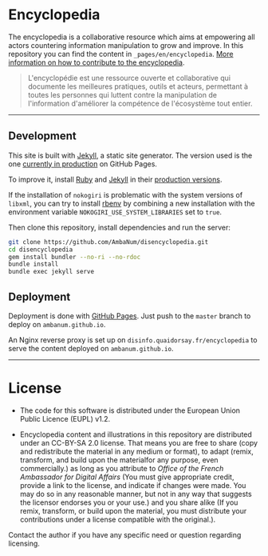 # Encyclopedia

The encyclopedia is a collaborative resource which aims at empowering all actors countering information manipulation to grow and improve. In this repository you can find the content in `_pages/en/encyclopedia`.
[More information on how to contribute to the encyclopedia](CONTRIBUTING.md).

> L'encyclopédie est une ressource ouverte et collaborative qui documente les meilleures pratiques, outils et acteurs, permettant à toutes les personnes qui luttent contre la manipulation de l'information d'améliorer la compétence de l'écosystème tout entier.

- - -

## Development

This site is built with [Jekyll](https://jekyllrb.com/), a static site generator. The version used is the one [currently in production](https://pages.github.com/versions/) on GitHub Pages.

To improve it, install [Ruby](https://www.ruby-lang.org/fr/) and [Jekyll](https://jekyllrb.com) in their [production versions](https://pages.github.com/versions/).

If the installation of `nokogiri` is problematic with the system versions of `libxml`, you can try to install [rbenv](https://github.com/rbenv/rbenv) by combining a new installation with the environment variable `NOKOGIRI_USE_SYSTEM_LIBRARIES` set to `true`.

Then clone this repository, install dependencies and run the server:
```sh
git clone https://github.com/AmbaNum/disencyclopedia.git
cd disencyclopedia
gem install bundler --no-ri --no-rdoc
bundle install
bundle exec jekyll serve
```

## Deployment

Deployment is done with [GitHub Pages](https://pages.github.com). Just push to the `master` branch to deploy on `ambanum.github.io`.

An Nginx reverse proxy is set up on `disinfo.quaidorsay.fr/encyclopedia` to serve the content deployed on `ambanum.github.io`.

- - -

# License

- The code for this software is distributed under the European Union Public Licence (EUPL) v1.2.

- Encyclopedia content and illustrations in this repository are distributed under an CC-BY-SA 2.0 license. That means you are free to share (copy and redistribute the material in any medium or format), to adapt (remix, transform, and build upon the materialfor any purpose, even commercially.) as long as you attribute to *Office of the French Ambassador for Digital Affairs* (You must give appropriate credit, provide a link to the license, and indicate if changes were made. You may do so in any reasonable manner, but not in any way that suggests the licensor endorses you or your use.) and you share alike (If you remix, transform, or build upon the material, you must distribute your contributions under a license compatible with the original.).

Contact the author if you have any specific need or question regarding licensing.
